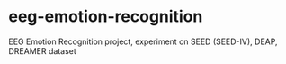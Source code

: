 # eeg-emotion-recognition
EEG Emotion Recognition project, experiment on SEED (SEED-IV), DEAP, DREAMER dataset
